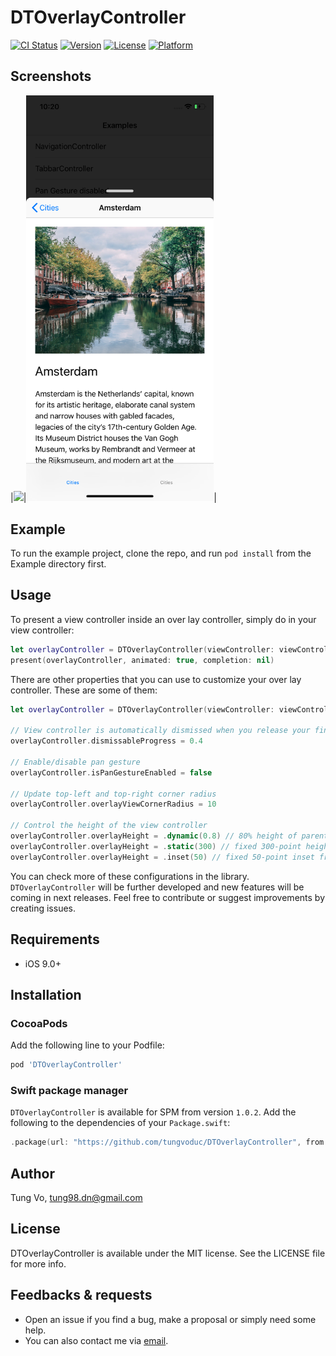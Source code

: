 # DTOverlayController

[![CI Status](https://img.shields.io/travis/tungvoduc/DTOverlayController.svg?style=flat)](https://travis-ci.org/tungvoduc/DTOverlayController)
[![Version](https://img.shields.io/cocoapods/v/DTOverlayController.svg?style=flat)](https://cocoapods.org/pods/DTOverlayController)
[![License](https://img.shields.io/cocoapods/l/DTOverlayController.svg?style=flat)](https://cocoapods.org/pods/DTOverlayController)
[![Platform](https://img.shields.io/cocoapods/p/DTOverlayController.svg?style=flat)](https://cocoapods.org/pods/DTOverlayController)

## Screenshots
|<img src="Screenshots/screenshot.gif" width="300">|<img src="Screenshots/screenshot.png" width="300">|

## Example

To run the example project, clone the repo, and run `pod install` from the Example directory first.

## Usage
To present a view controller inside an over lay controller, simply do in your view controller:

```swift
let overlayController = DTOverlayController(viewController: viewController)
present(overlayController, animated: true, completion: nil)

```

There are other properties that you can use to customize your over lay controller. These are some of them:

```swift
let overlayController = DTOverlayController(viewController: viewController)

// View controller is automatically dismissed when you release your finger
overlayController.dismissableProgress = 0.4

// Enable/disable pan gesture
overlayController.isPanGestureEnabled = false

// Update top-left and top-right corner radius
overlayController.overlayViewCornerRadius = 10

// Control the height of the view controller
overlayController.overlayHeight = .dynamic(0.8) // 80% height of parent controller
overlayController.overlayHeight = .static(300) // fixed 300-point height
overlayController.overlayHeight = .inset(50) // fixed 50-point inset from top

```

You can check more of these configurations in the library. `DTOverlayController`
will be further developed and new features will be coming in next releases. Feel free to contribute or suggest improvements by creating issues.

## Requirements
- iOS 9.0+

## Installation

### CocoaPods
Add the following line to your Podfile:

```ruby
pod 'DTOverlayController'
```

### Swift package manager
`DTOverlayController` is available for SPM from version `1.0.2`.
Add the following to the dependencies of your `Package.swift`:

```swift
.package(url: "https://github.com/tungvoduc/DTOverlayController", from: "1.0.x")
```

## Author

Tung Vo, tung98.dn@gmail.com

## License

DTOverlayController is available under the MIT license. See the LICENSE file for more info.

## Feedbacks & requests
- Open an issue if you find a bug, make a proposal or simply need some help.
- You can also contact me via [email](mailto:tung98.dn@gmail.com).

